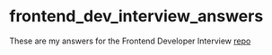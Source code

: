 # frontend_dev_interview_answers
These are my answers for the Frontend Developer Interview [repo](https://github.com/h5bp/Front-end-Developer-Interview-Questions)

